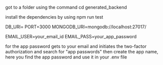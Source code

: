 got to a folder using the command
cd generated_backend

install the dependencies by using 
npm run test


DB_URl=
PORT=3000
MONGODB_URI=mongodb://localhost:27017/


EMAIL_USER=your_email_id
EMAIL_PASS=your_app_password

for the app password gets to your email and initiates the two-factor authorization 
and search for "app passwords" then create the app name, here you find the app password and use it in your .env file
